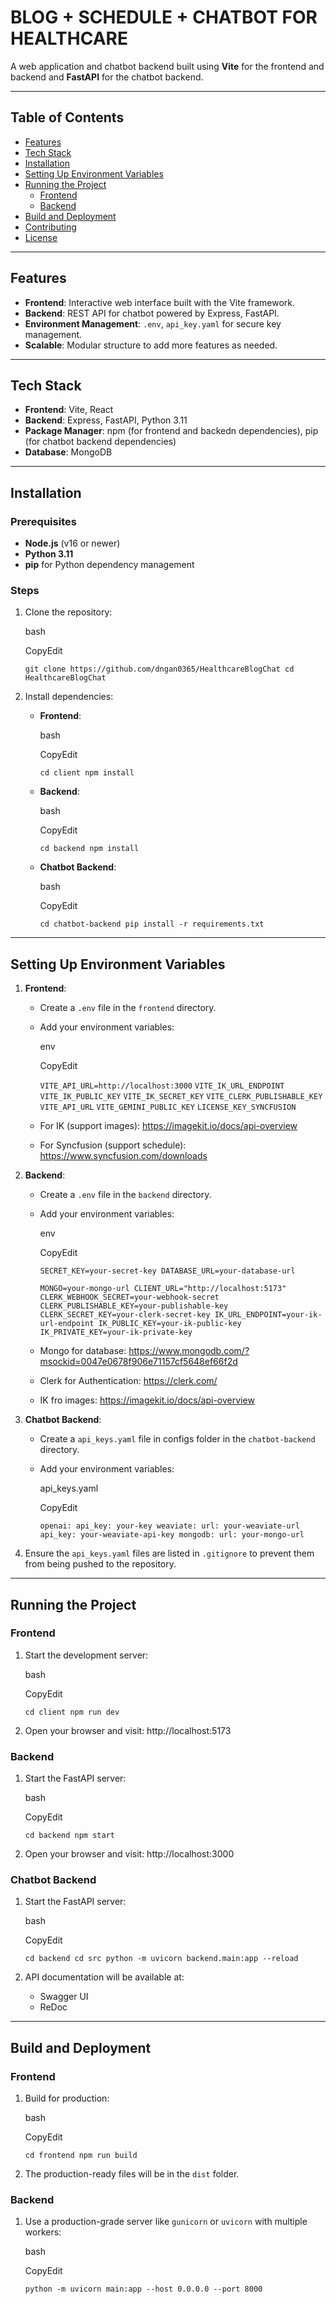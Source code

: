 BLOG + SCHEDULE + CHATBOT FOR HEALTHCARE
============

A web application and chatbot backend built using **Vite** for the frontend and backend and **FastAPI** for the chatbot backend.

* * * * *

Table of Contents
-----------------

-   [Features](#features)
-   [Tech Stack](#tech-stack)
-   [Installation](#installation)
-   [Setting Up Environment Variables](#setting-up-environment-variables)
-   [Running the Project](#running-the-project)
    -   [Frontend](#frontend)
    -   [Backend](#backend)
-   [Build and Deployment](#build-and-deployment)
-   [Contributing](#contributing)
-   [License](#license)

* * * * *

Features
--------

-   **Frontend**: Interactive web interface built with the Vite framework.
-   **Backend**: REST API for chatbot powered by Express, FastAPI.
-   **Environment Management**: `.env`, `api_key.yaml` for secure key management.
-   **Scalable**: Modular structure to add more features as needed.

* * * * *

Tech Stack
----------

-   **Frontend**: Vite, React
-   **Backend**: Express, FastAPI, Python 3.11
-   **Package Manager**: npm (for frontend and backedn dependencies), pip (for chatbot backend dependencies)
-   **Database**: MongoDB

* * * * *

Installation
------------

### Prerequisites

-   **Node.js** (v16 or newer)
-   **Python 3.11**
-   **pip** for Python dependency management

### Steps

1.  Clone the repository:

    bash

    CopyEdit

    `git clone https://github.com/dngan0365/HealthcareBlogChat
    cd HealthcareBlogChat`

2.  Install dependencies:

    -   **Frontend**:

        bash

        CopyEdit

        `cd client
        npm install`

    -   **Backend**:

        bash

        CopyEdit

        `cd backend
        npm install`

    -   **Chatbot Backend**:

        bash

        CopyEdit

        `cd chatbot-backend
        pip install -r requirements.txt`

* * * * *

Setting Up Environment Variables
--------------------------------

1.  **Frontend**:

    -   Create a `.env` file in the `frontend` directory.
    -   Add your environment variables:

        env

        CopyEdit

        `VITE_API_URL=http://localhost:3000`
        `VITE_IK_URL_ENDPOINT` 
        `VITE_IK_PUBLIC_KEY` 
        `VITE_IK_SECRET_KEY` 
        `VITE_CLERK_PUBLISHABLE_KEY`
        `VITE_API_URL`
        `VITE_GEMINI_PUBLIC_KEY`
        `LICENSE_KEY_SYNCFUSION`
    - For IK (support images): https://imagekit.io/docs/api-overview 
    - For Syncfusion (support schedule): https://www.syncfusion.com/downloads
2.  **Backend**:

    -   Create a `.env` file in the `backend` directory.
    -   Add your environment variables:

        env

        CopyEdit

        `SECRET_KEY=your-secret-key
        DATABASE_URL=your-database-url`

        `MONGO=your-mongo-url
        CLIENT_URL="http://localhost:5173"
        CLERK_WEBHOOK_SECRET=your-webhook-secret
        CLERK_PUBLISHABLE_KEY=your-publishable-key
        CLERK_SECRET_KEY=your-clerk-secret-key
        IK_URL_ENDPOINT=your-ik-url-endpoint
        IK_PUBLIC_KEY=your-ik-public-key
        IK_PRIVATE_KEY=your-ik-private-key`
    - Mongo for database: https://www.mongodb.com/?msockid=0047e0678f906e71157cf5648ef66f2d
    - Clerk for Authentication: https://clerk.com/
    - IK fro images: https://imagekit.io/docs/api-overview 

3.  **Chatbot Backend**:

    -   Create a `api_keys.yaml` file in configs folder in the `chatbot-backend` directory.
    -   Add your environment variables:

        api_keys.yaml

        CopyEdit

        `openai:
            api_key: your-key
        weaviate:
            url: your-weaviate-url
            api_key: your-weaviate-api-key
        mongodb:
            url: your-mongo-url`

4.  Ensure the `api_keys.yaml` files are listed in `.gitignore` to prevent them from being pushed to the repository.

* * * * *

Running the Project
-------------------

### Frontend

1.  Start the development server:

    bash

    CopyEdit

    `cd client
    npm run dev`

2.  Open your browser and visit: http://localhost:5173

### Backend

1.  Start the FastAPI server:

    bash

    CopyEdit

    `cd backend
    npm start`

2.  Open your browser and visit: http://localhost:3000

### Chatbot Backend

1.  Start the FastAPI server:

    bash

    CopyEdit

    `cd backend
    cd src
    python -m uvicorn backend.main:app --reload`

2.  API documentation will be available at:

    -   Swagger UI
    -   ReDoc

* * * * *

Build and Deployment
--------------------

### Frontend

1.  Build for production:

    bash

    CopyEdit

    `cd frontend
    npm run build`

2.  The production-ready files will be in the `dist` folder.

### Backend

1.  Use a production-grade server like `gunicorn` or `uvicorn` with multiple workers:

    bash

    CopyEdit

    `python -m uvicorn main:app --host 0.0.0.0 --port 8000`